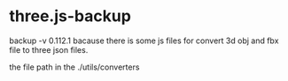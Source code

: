 # three.js-backup
backup -v 0.112.1 
bacause there is some js files for convert 3d obj and fbx file to three json files.

the file path in the ./utils/converters